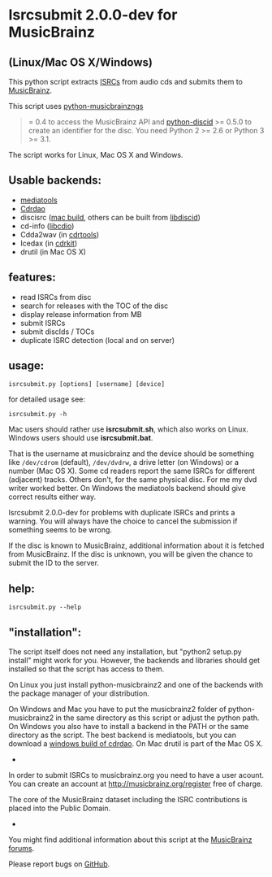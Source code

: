 Isrcsubmit 2.0.0-dev for MusicBrainz
================================
(Linux/Mac OS X/Windows)
------------------------

This python script extracts
[ISRCs](http://en.wikipedia.org/wiki/International_Standard_Recording_Code)
from audio cds
and submits them to [MusicBrainz](http://musicbrainz.org).

This script uses
[python-musicbrainzngs](http://musicbrainz.org/doc/python-musicbrainz-ngs)
>= 0.4
to access the MusicBrainz API
and [python-discid](https://python-discid.readthedocs.org/) >= 0.5.0
to create an identifier for the disc.
You need Python 2 >= 2.6 or Python 3 >= 3.1.

The script works for Linux, Mac OS X and Windows.


Usable backends:
---------------

* [mediatools](http://www.flanagan-family.com/mediatools.zip)
* [Cdrdao](http://en.wikipedia.org/wiki/Cdrdao)
* discisrc ([mac build](http://isrcsubmit.jonnyjd.net/downloads/discisrc-mac.zip), others can be built from [libdiscid](https://github.com/metabrainz/libdiscid))
* cd-info ([libcdio](http://www.gnu.org/software/libcdio/))
* Cdda2wav (in [cdrtools](http://en.wikipedia.org/wiki/Cdrtools))
* Icedax (in [cdrkit](http://en.wikipedia.org/wiki/Cdrkit))
* drutil (in Mac OS X)


features:
--------

* read ISRCs from disc
* search for releases with the TOC of the disc
* display release information from MB
* submit ISRCs
* submit discIds / TOCs
* duplicate ISRC detection (local and on server)


usage:
-----

    isrcsubmit.py [options] [username] [device]

for detailed usage see:

    isrcsubmit.py -h

Mac users should rather use **isrcsubmit.sh**, which also works on Linux.
Windows users should use **isrcsubmit.bat**.

That is the username at musicbrainz and the device should be something like
`/dev/cdrom` (default), `/dev/dvdrw`, a drive letter (on Windows)
or a number (Mac OS X).
Some cd readers report the same ISRCs for different (adjacent) tracks.
Others don't, for the same physical disc.
For me my dvd writer worked better.
On Windows the mediatools backend should give correct results either way.

Isrcsubmit 2.0.0-dev for problems with duplicate ISRCs and prints a warning.
You will always have the choice to cancel the submission if something
seems to be wrong.

If the disc is known to MusicBrainz, additional information about it
is fetched from MusicBrainz.
If the disc is unknown, you will be given the chance to submit the ID
to the server.


help:
-----

    isrcsubmit.py --help


"installation":
---------------

The script itself does not need any installation,
but "python2 setup.py install" might work for you.
However, the backends and libraries should get installed so that the
script has access to them.

On Linux you just install python-musicbrainz2 and one of the backends with the package manager of your distribution.

On Windows and Mac you have to put the musicbrainz2 folder of python-musicbrainz2 in the same directory as this script or adjust the python path.
On Windows you also have to install a backend in the PATH or the same directory as the script.
The best backend is mediatools, but you can download a
[windows build of cdrdao](http://www.student.tugraz.at/thomas.plank/).
On Mac drutil is part of the Mac OS X.


-

In order to submit ISRCs to musicbrainz.org you need to have a user acount.
You can create an account at http://musicbrainz.org/register free of charge.

The core of the MusicBrainz dataset including the ISRC contributions is placed
into the Public Domain.

-

You might find additional information about this script at the
[MusicBrainz forums](http://forums.musicbrainz.org/viewtopic.php?id=3444).

Please report bugs on
[GitHub](https://github.com/JonnyJD/musicbrainz-isrcsubmit).
